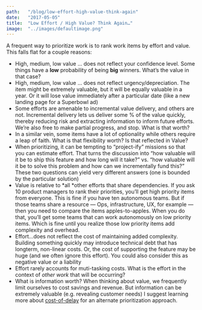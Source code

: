 ```yaml
---
path:	"/blog/low-effort-high-value-think-again"
date:	"2017-05-05"
title:	"Low Effort / High Value? Think Again…"
image:	"../images/defaultimage.png"
---
```


A frequent way to prioritize work is to rank work items by effort and value. This falls flat for a couple reasons:

* High, medium, low value … does not reflect your confidence level. Some things have a **low** probability of being **big** winners. What’s the value in that case?
* High, medium, low value … does not reflect urgency/depreciation. The item might be extremely valuable, but it will be equally valuable in a year. Or it will lose value immediately after a particular date (like a new landing page for a Superbowl ad)
* Some efforts are amenable to incremental value delivery, and others are not. Incremental delivery lets us deliver some % of the value quickly, thereby reducing risk and extracting information to inform future efforts. We’re also free to make partial progress, and stop. What is that worth?
* In a similar vein, some items have a lot of optionality while others require a leap of faith. What is that flexibility worth? Is that reflected in Value?
* When prioritizing, it can be tempting to “project-ify” missions so that you can estimate effort. That turns the discussion into “how valuable will it be to ship this feature and how long will it take?” vs. “how valuable will it be to solve this problem and how can we incrementally fund this?” These two questions can yield very different answers (one is bounded by the particular solution)
* Value is relative to *all *other efforts that share dependencies. If you ask 10 product managers to rank their priorities, you’ll get high priority items from everyone. This is fine if you have ten autonomous teams. But if those teams share a resource — Ops, infrastructure, UX, for example — then you need to compare the items apples-to-apples. When you do that, you’ll get some teams that can work autonomously on low priority items. Which is fine until you realize those low priority items add complexity and overhead.
* Effort…does not reflect the cost of maintaining added complexity. Building something quickly may introduce technical debt that has longterm, non-linear costs. Or, the cost of supporting the feature may be huge (and we often ignore this effort). You could also consider this as negative value or a liability
* Effort rarely accounts for muti-tasking costs. What is the effort in the context of *other work* that will be occurring?
* What is information worth? When thinking about value, we frequently limit ourselves to cost savings and revenue. But information can be extremely valuable (e.g. revealing customer needs)
I suggest learning more about [cost-of-delay](http://blackswanfarming.com/cost-of-delay/) for an alternate prioritization approach.

